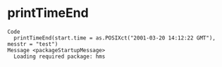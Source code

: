 # printTimeEnd

    Code
      printTimeEnd(start.time = as.POSIXct("2001-03-20 14:12:22 GMT"), messtr = "test")
    Message <packageStartupMessage>
      Loading required package: hms

